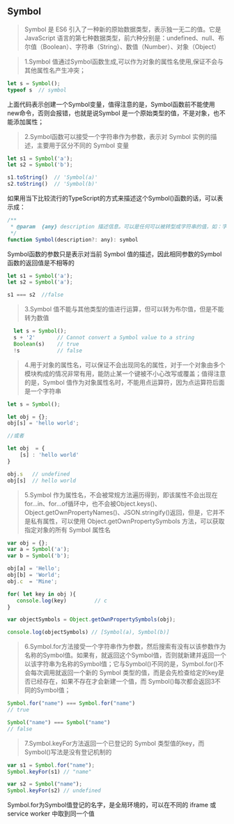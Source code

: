 ## Symbol
> Symbol 是 ES6 引入了一种新的原始数据类型，表示独一无二的值。它是 JavaScript 语言的第七种数据类型，前六种分别是：undefined、null、布尔值（Boolean）、字符串（String）、数值（Number）、对象（Object）

> 1.Symbol 值通过Symbol函数生成,可以作为对象的属性名使用,保证不会与其他属性名产生冲突；

```js
let s = Symbol();
typeof s  // symbol
```
上面代码表示创建一个Symbol变量，值得注意的是，Symbol函数前不能使用new命令，否则会报错，也就是说Symbol 是一个原始类型的值，不是对象，也不能添加属性；

> 2.Symbol函数可以接受一个字符串作为参数，表示对 Symbol 实例的描述，主要用于区分不同的 Symbol 变量

```js
let s1 = Symbol('a');
let s2 = Symbol('b');

s1.toString()  // 'Symbol(a)'
s2.toString()  // 'Symbol(b)'
```

如果用当下比较流行的TypeScript的方式来描述这个Symbol()函数的话，可以表示成：
```js
/**
 * @param  {any} description 描述信息。可以是任何可以被转型成字符串的值，如：字符串、数字、对象、数组等
 */
function Symbol(description?: any): symbol
```

Symbol函数的参数只是表示对当前 Symbol 值的描述，因此相同参数的Symbol函数的返回值是不相等的
```js
let s1 = Symbol('a');
let s2 = Symbol('a');

s1 === s2  //false
```

> 3.Symbol 值不能与其他类型的值进行运算，但可以转为布尔值，但是不能转为数值
```js
  let s = Symbol();
  s + '2'       // Cannot convert a Symbol value to a string
  Boolean(s)    // true
  !s            // false
```

> 4.用于对象的属性名，可以保证不会出现同名的属性，对于一个对象由多个模块构成的情况非常有用，能防止某一个键被不小心改写或覆盖；值得注意的是，Symbol 值作为对象属性名时，不能用点运算符，因为点运算符后面是一个字符串

```js
let s = Symbol();

let obj = {};
obj[s] = 'hello world';

//或者

let obj  = {
    [s] : 'hello world'
}

obj.s   // undefined
obj[s]  // hello world
```

> 5.Symbol 作为属性名，不会被常规方法遍历得到，即该属性不会出现在for...in、for...of循环中，也不会被Object.keys()、Object.getOwnPropertyNames()、JSON.stringify()返回，但是，它并不是私有属性，可以使用 Object.getOwnPropertySymbols 方法，可以获取指定对象的所有 Symbol 属性名
```js
var obj = {};
var a = Symbol('a');
var b = Symbol('b');

obj[a] = 'Hello';
obj[b] = 'World';
obj.c  = 'Mine';

for( let key in obj ){
   console.log(key)         // c
}

var objectSymbols = Object.getOwnPropertySymbols(obj);

console.log(objectSymbols) // [Symbol(a), Symbol(b)]
```

> 6.Symbol.for方法接受一个字符串作为参数，然后搜索有没有以该参数作为名称的Symbol值。如果有，就返回这个Symbol值，否则就新建并返回一个以该字符串为名称的Symbol值；它与Symbol()不同的是，Symbol.for()不会每次调用就返回一个新的 Symbol 类型的值，而是会先检查给定的key是否已经存在，如果不存在才会新建一个值，而 Symbol()每次都会返回3不同的Symbol值；
```js
Symbol.for("name") === Symbol.for("name")
// true

Symbol("name") === Symbol("name")
// false
```

> 7.Symbol.keyFor方法返回一个已登记的 Symbol 类型值的key，而Symbol()写法是没有登记机制的
```js
var s1 = Symbol.for("name");
Symbol.keyFor(s1) // "name"

var s2 = Symbol("name");
Symbol.keyFor(s2) // undefined
```

Symbol.for为Symbol值登记的名字，是全局环境的，可以在不同的 iframe 或 service worker 中取到同一个值